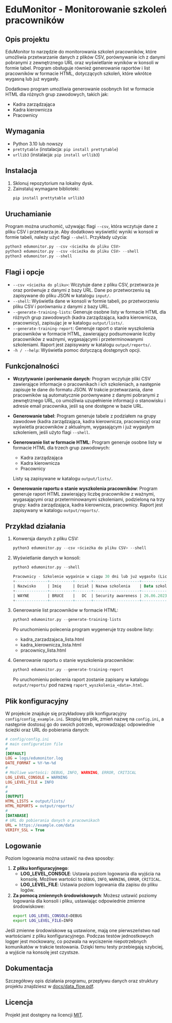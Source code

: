 # EduMonitor - Monitorowanie szkoleń pracowników

## Opis projektu
EduMonitor to narzędzie do monitorowania szkoleń pracowników, które umożliwia przetwarzanie danych z plików CSV, porównywanie ich z danymi pobranymi z zewnętrznego URL oraz wyświetlanie wyników w konsoli w formie tabel. Program obsługuje również generowanie raportów i list pracowników w formacie HTML, dotyczących szkoleń, które wkrótce wygasną lub już wygasły.

Dodatkowo program umożliwia generowanie osobnych list w formacie HTML dla różnych grup zawodowych, takich jak:

- Kadra zarządzająca
- Kadra kierownicza
- Pracownicy

## Wymagania
- Python 3.10 lub nowszy
- `prettytable` (instalacja: `pip install prettytable`)
- `urllib3` (instalacja: `pip install urllib3`)

## Instalacja
1. Sklonuj repozytorium na lokalny dysk.
2. Zainstaluj wymagane biblioteki:
   ```bash
   pip install prettytable urllib3
   ```

## Uruchamianie
Program można uruchomić, używając flagi `--csv`, która wczytuje dane z pliku CSV i przetwarza je. Aby dodatkowo wyświetlić wyniki w konsoli w formie tabeli, należy użyć flagi `--shell`. Przykłady użycia:
   ```python
   python3 edumonitor.py --csv <ścieżka do pliku CSV>
   python3 edumonitor.py --csv <ścieżka do pliku CSV> --shell
   python3 edumonitor.py --shell
   ```

## Flagi i opcje
- `--csv <ścieżka do pliku>`: Wczytuje dane z pliku CSV, przetwarza je oraz porównuje z danymi z bazy URL. Dane po przetworzeniu są zapisywane do pliku JSON w katalogu `input/`.
- `--shell`: Wyświetla dane w konsoli w formie tabeli, po przetworzeniu pliku CSV i porównaniu z danymi z bazy URL.
- `--generate-training-lists`: Generuje osobne listy w formacie HTML dla różnych grup zawodowych (kadra zarządzająca, kadra kierownicza, pracownicy), zapisując je w katalogu `output/lists/`.
- `--generate-training-report`: Generuje raport o stanie wyszkolenia pracowników w formacie HTML, zawierający podsumowanie liczby pracowników z ważnymi, wygasającymi i przeterminowanymi szkoleniami. Raport jest zapisywany w katalogu `output/reports/`.
- `-h / --help`: Wyświetla pomoc dotyczącą dostępnych opcji.

## Funkcjonalności
- **Wczytywanie i porównanie danych**: Program wczytuje pliki CSV zawierające informacje o pracownikach i ich szkoleniach, a następnie zapisuje te dane do formatu JSON. W trakcie przetwarzania, dane pracowników są automatycznie porównywane z danymi pobranymi z zewnętrznego URL, co umożliwia uzupełnienie informacji o stanowisku i adresie email pracownika, jeśli są one dostępne w bazie URL.
- **Generowanie tabel**: Program generuje tabele z podziałem na grupy zawodowe (kadra zarządzająca, kadra kierownicza, pracownicy) oraz wyświetla pracowników z aktualnym, wygasającym i już wygasłym szkoleniem, jeśli użyto flagi `--shell`.
- **Generowanie list w formacie HTML**: Program generuje osobne listy w formacie HTML dla trzech grup zawodowych:
   - Kadra zarządzająca
   - Kadra kierownicza
   - Pracownicy
   
   Listy są zapisywane w katalogu `output/lists/`.

- **Generowanie raportu o stanie wyszkolenia pracowników**: Program generuje raport HTML zawierający liczbę pracowników z ważnymi, wygasającymi oraz przeterminowanymi szkoleniami, podzieloną na trzy grupy: kadra zarządzająca, kadra kierownicza, pracownicy. Raport jest zapisywany w katalogu `output/reports/`.

## Przykład działania

1. Konwersja danych z pliku CSV:
   ```python
   python3 edumonitor.py --csv <ścieżka do pliku CSV> --shell
   ```

2. Wyświetlanie danych w konsoli:
   ```python
   python3 edumonitor.py --shell
   ```

   ```sql
   Pracownicy - Szkolenie wygaśnie w ciągu 30 dni lub już wygasło (Liczba pracowników: 1)
   +--------------+----------+-------+--------------------+----------------+------------+
   | Nazwisko     | Imię     | Dział | Nazwa szkolenia    | Data szkolenia | Ważne do   |
   +--------------+----------+-------+--------------------+----------------+------------+
   | WAYNE        | BRUCE    |   DC  | Security awareness | 26.06.2023     | 24.06.2024 |
   +--------------+----------+-------+--------------------+----------------+------------+
   ```

3. Generowanie list pracowników w formacie HTML:
   ```python
   python3 edumonitor.py --generate-training-lists
   ```

   Po uruchomieniu polecenia program wygeneruje trzy osobne listy:

   - kadra_zarzadzajaca_lista.html
   - kadra_kierownicza_lista.html
   - pracownicy_lista.html

4. Generowanie raportu o stanie wyszkolenia pracowników:
   ```python
   python3 edumonitor.py --generate-training-report
   ```
   Po uruchomieniu polecenia raport zostanie zapisany w katalogu `output/reports/` pod nazwą `raport_wyszkolenia_<data>.html`.

## Plik konfiguracyjny
W projekcie znajduje się przykładowy plik konfiguracyjny `config/config_example.ini`. Skopiuj ten plik, zmień nazwę na `config.ini`, a następnie dostosuj go do swoich potrzeb, wprowadzając odpowiednie ścieżki oraz URL do pobierania danych:
```ini
# config/config.ini
# main configuration file
#
[DEFAULT]
LOG = logs/edumonitor.log
DATE_FORMAT = %Y-%m-%d
#
# Możliwe wartości: DEBUG, INFO, WARNING, ERROR, CRITICAL
LOG_LEVEL_CONSOLE = WARNING
LOG_LEVEL_FILE = INFO
#
#
[OUTPUT]
HTML_LISTS = output/lists/
HTML_REPORTS = output/reports/
#
[DATABASE]
# URL do pobierania danych o pracownikach
URL = https://example.com/data
VERIFY_SSL = True
```

## Logowanie
Poziom logowania można ustawić na dwa sposoby:
1. **Z pliku konfiguracyjnego**: 
   - **LOG_LEVEL_CONSOLE**: Ustawia poziom logowania dla wyjścia na konsolę. Możliwe wartości to `DEBUG`, `INFO`, `WARNING`, `ERROR`, `CRITICAL`.
   - **LOG_LEVEL_FILE**: Ustawia poziom logowania dla zapisu do pliku logów.
2. **Za pomocą zmiennych środowiskowych**: Możesz ustawić poziomy logowania dla konsoli i pliku, ustawiając odpowiednie zmienne środowiskowe:
   ```bash
   export LOG_LEVEL_CONSOLE=DEBUG
   export LOG_LEVEL_FILE=INFO
   ```
Jeśli zmienne środowiskowe są ustawione, mają one pierwszeństwo nad wartościami z pliku konfiguracyjnego.
Podczas testów jednostkowych logger jest mockowany, co pozwala na wyciszenie niepotrzebnych komunikatów w trakcie testowania. Dzięki temu testy przebiegają szybciej, a wyjście na konsolę jest czystsze.
## Dokumentacja

Szczegółowy opis działania programu, przepływu danych oraz struktury projektu znajdziesz w [docs/data_flow.pdf](docs/data_flow.md).

## Licencja
Projekt jest dostępny na licencji [MIT](LICENCE.md).
